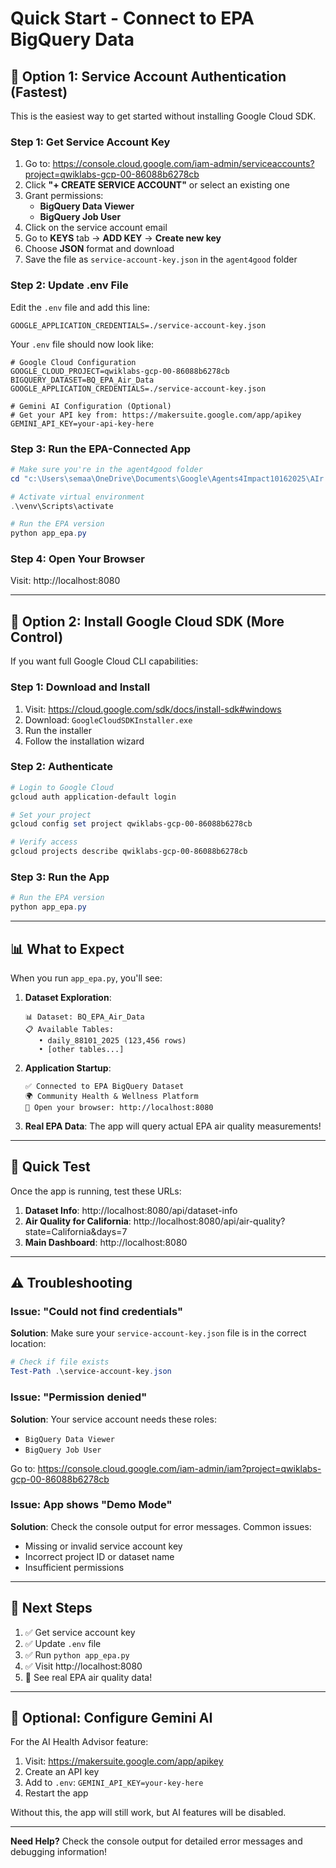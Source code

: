 # Quick Start - Connect to EPA BigQuery Data

## 🚀 Option 1: Service Account Authentication (Fastest)

This is the easiest way to get started without installing Google Cloud SDK.

### Step 1: Get Service Account Key

1. Go to: https://console.cloud.google.com/iam-admin/serviceaccounts?project=qwiklabs-gcp-00-86088b6278cb
2. Click **"+ CREATE SERVICE ACCOUNT"** or select an existing one
3. Grant permissions:
   - **BigQuery Data Viewer**
   - **BigQuery Job User**
4. Click on the service account email
5. Go to **KEYS** tab → **ADD KEY** → **Create new key**
6. Choose **JSON** format and download
7. Save the file as `service-account-key.json` in the `agent4good` folder

### Step 2: Update .env File

Edit the `.env` file and add this line:
```
GOOGLE_APPLICATION_CREDENTIALS=./service-account-key.json
```

Your `.env` file should now look like:
```env
# Google Cloud Configuration
GOOGLE_CLOUD_PROJECT=qwiklabs-gcp-00-86088b6278cb
BIGQUERY_DATASET=BQ_EPA_Air_Data
GOOGLE_APPLICATION_CREDENTIALS=./service-account-key.json

# Gemini AI Configuration (Optional)
# Get your API key from: https://makersuite.google.com/app/apikey
GEMINI_API_KEY=your-api-key-here
```

### Step 3: Run the EPA-Connected App

```powershell
# Make sure you're in the agent4good folder
cd "c:\Users\semaa\OneDrive\Documents\Google\Agents4Impact10162025\AIr Quality\agent4good"

# Activate virtual environment
.\venv\Scripts\activate

# Run the EPA version
python app_epa.py
```

### Step 4: Open Your Browser

Visit: http://localhost:8080

---

## 🔧 Option 2: Install Google Cloud SDK (More Control)

If you want full Google Cloud CLI capabilities:

### Step 1: Download and Install

1. Visit: https://cloud.google.com/sdk/docs/install-sdk#windows
2. Download: `GoogleCloudSDKInstaller.exe`
3. Run the installer
4. Follow the installation wizard

### Step 2: Authenticate

```powershell
# Login to Google Cloud
gcloud auth application-default login

# Set your project
gcloud config set project qwiklabs-gcp-00-86088b6278cb

# Verify access
gcloud projects describe qwiklabs-gcp-00-86088b6278cb
```

### Step 3: Run the App

```powershell
# Run the EPA version
python app_epa.py
```

---

## 📊 What to Expect

When you run `app_epa.py`, you'll see:

1. **Dataset Exploration**:
   ```
   📊 Dataset: BQ_EPA_Air_Data
   📋 Available Tables:
      • daily_88101_2025 (123,456 rows)
      • [other tables...]
   ```

2. **Application Startup**:
   ```
   ✅ Connected to EPA BigQuery Dataset
   🌍 Community Health & Wellness Platform
   🚀 Open your browser: http://localhost:8080
   ```

3. **Real EPA Data**: The app will query actual EPA air quality measurements!

---

## 🎯 Quick Test

Once the app is running, test these URLs:

1. **Dataset Info**: http://localhost:8080/api/dataset-info
2. **Air Quality for California**: http://localhost:8080/api/air-quality?state=California&days=7
3. **Main Dashboard**: http://localhost:8080

---

## ⚠️ Troubleshooting

### Issue: "Could not find credentials"

**Solution**: Make sure your `service-account-key.json` file is in the correct location:
```powershell
# Check if file exists
Test-Path .\service-account-key.json
```

### Issue: "Permission denied"

**Solution**: Your service account needs these roles:
- `BigQuery Data Viewer`
- `BigQuery Job User`

Go to: https://console.cloud.google.com/iam-admin/iam?project=qwiklabs-gcp-00-86088b6278cb

### Issue: App shows "Demo Mode"

**Solution**: Check the console output for error messages. Common issues:
- Missing or invalid service account key
- Incorrect project ID or dataset name
- Insufficient permissions

---

## 📝 Next Steps

1. ✅ Get service account key
2. ✅ Update `.env` file
3. ✅ Run `python app_epa.py`
4. ✅ Visit http://localhost:8080
5. 🎉 See real EPA air quality data!

---

## 🔑 Optional: Configure Gemini AI

For the AI Health Advisor feature:

1. Visit: https://makersuite.google.com/app/apikey
2. Create an API key
3. Add to `.env`: `GEMINI_API_KEY=your-key-here`
4. Restart the app

Without this, the app will still work, but AI features will be disabled.

---

**Need Help?** Check the console output for detailed error messages and debugging information!
